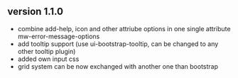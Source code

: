 ## version 1.1.0

* combine add-help, icon and other attriube options in one single attribute mw-error-message-options
* add tooltip support (use ui-bootstrap-tooltip, can be changed to any other tooltip plugin)
* added own input css
* grid system can be now exchanged with another one than bootstrap
